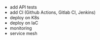 * add API tests
* add CI (Github Actions, Gitlab CI, Jenkins)
* deploy on K8s
* deploy on IaC
* monitoring
* service mesh
